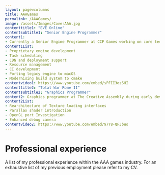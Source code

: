 ```yaml
---
layout: pagewcolumns
title: AAAGames
permalink: /AAAGames/
image: /assets/Images/CoverAAA.jpg
contenttitle1: "EVE Online"
contentsubtitle1: "Senior Engine Programmer"
content1:
- Currently a Senior Engine Programmer at CCP Games working on core tech for MMORPG EVE Online.
content1List:
- Proprietary engine development
- Task scheduling
- CDN and deployment support
- Resource management
- CI development
- Porting legacy engine to macOS
- Modernising build system to cmake
contentvideo1: https://www.youtube.com/embed/sPFII3ozSHI
contenttitle2: "Total War Rome II"
contentsubtitle2: "Graphics Programmer"
content2: Graphics programmer at The Creative Assembly during early development of RomeII.
content2List:
- Rearchitecture of Texture loading interfaces
- Parallax shader introduction
- OpenGL port Investigation
- Enhanced debug camera
contentvideo2: https://www.youtube.com/embed/97Y8-QFJbWo
---
```


# Professional experience
A list of my professional experience within the AAA games industry. For an exhaustive list of my previous employment please refer to my CV.
